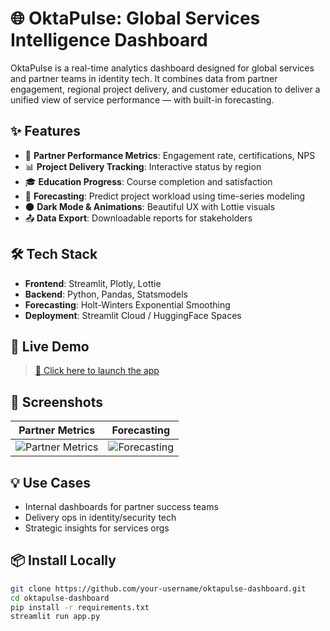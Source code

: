 # 🌐 OktaPulse: Global Services Intelligence Dashboard

OktaPulse is a real-time analytics dashboard designed for global services and partner teams in identity tech. It combines data from partner engagement, regional project delivery, and customer education to deliver a unified view of service performance — with built-in forecasting.

## ✨ Features

- 🤝 **Partner Performance Metrics**: Engagement rate, certifications, NPS
- 📊 **Project Delivery Tracking**: Interactive status by region
- 🎓 **Education Progress**: Course completion and satisfaction
- 🔮 **Forecasting**: Predict project workload using time-series modeling
- 🌑 **Dark Mode & Animations**: Beautiful UX with Lottie visuals
- 📤 **Data Export**: Downloadable reports for stakeholders

## 🛠️ Tech Stack

- **Frontend**: Streamlit, Plotly, Lottie
- **Backend**: Python, Pandas, Statsmodels
- **Forecasting**: Holt-Winters Exponential Smoothing
- **Deployment**: Streamlit Cloud / HuggingFace Spaces

## 🚀 Live Demo

> [🔗 Click here to launch the app](https://your-live-link.streamlit.app)

## 📸 Screenshots

| Partner Metrics | Forecasting |
|---|---|
| ![Partner Metrics](assets/sample1.png) | ![Forecasting](assets/sample2.png) |

## 💡 Use Cases

- Internal dashboards for partner success teams
- Delivery ops in identity/security tech
- Strategic insights for services orgs

## 📦 Install Locally

```bash
git clone https://github.com/your-username/oktapulse-dashboard.git
cd oktapulse-dashboard
pip install -r requirements.txt
streamlit run app.py
